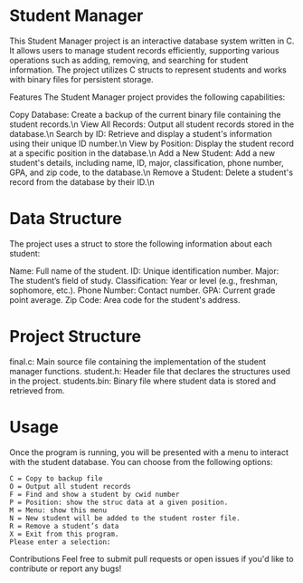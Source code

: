 
# Student Manager
This Student Manager project is an interactive database system written in C. It allows users to manage student records efficiently, supporting various operations such as adding, removing, and searching for student information. The project utilizes C structs to represent students and works with binary files for persistent storage.

Features
The Student Manager project provides the following capabilities:

  Copy Database: Create a backup of the current binary file containing the student records.\n
  View All Records: Output all student records stored in the database.\n
  Search by ID: Retrieve and display a student's information using their unique ID number.\n
  View by Position: Display the student record at a specific position in the database.\n
  Add a New Student: Add a new student's details, including name, ID, major, classification, phone number, GPA, and zip code, to the database.\n
  Remove a Student: Delete a student's record from the database by their ID.\n

# Data Structure
The project uses a struct to store the following information about each student:

Name: Full name of the student.
ID: Unique identification number.
Major: The student’s field of study.
Classification: Year or level (e.g., freshman, sophomore, etc.).
Phone Number: Contact number.
GPA: Current grade point average.
Zip Code: Area code for the student's address.

# Project Structure
final.c: Main source file containing the implementation of the student manager functions.
student.h: Header file that declares the structures used in the project.
students.bin: Binary file where student data is stored and retrieved from.

# Usage
Once the program is running, you will be presented with a menu to interact with the student database. You can choose from the following options:

    C = Copy to backup file
    O = Output all student records
    F = Find and show a student by cwid number
    P = Position: show the struc data at a given position.
    M = Menu: show this menu
    N = New student will be added to the student roster file.
    R = Remove a student’s data
    X = Exit from this program.
    Please enter a selection: 

Contributions
Feel free to submit pull requests or open issues if you'd like to contribute or report any bugs!
